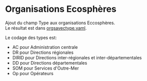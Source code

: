 # Organisations Ecosphères
Ajout du champ Type aux organisations Eccosphères.  
Le résultat est dans [orgsavectype.yaml](orgsavectype.yaml).

Le codage des types est:

   - AC pour Administration centrale
   - DR pour Directions régionales
   - DIRID pour Directions inter-régionales et inter-départementales
   - DD pour Directions départementales
   - SOM pour Services d'Outre-Mer
   - Op pour Opérateurs

